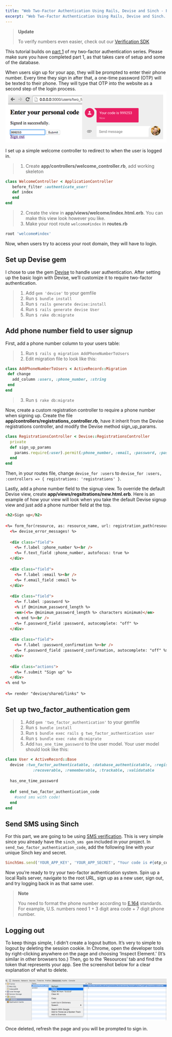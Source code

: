 ```yaml
---
title: "Web Two-Factor Authentication Using Rails, Devise and Sinch - Part 3"
excerpt: "Web Two-Factor Authentication Using Rails, Devise and Sinch. When users sign up for your app, they will be prompted to enter their phone number. Every time they sign in after that OTP will be texted to their phone."
---
```

> **Update**
>
> To verify numbers even easier, check out our [Verification SDK](https://www.sinch.com/products/verification/sms/)

This tutorial builds on [part 1](doc:ruby-on-rails-two-factor-authentication-for-user-phone-numbers-part-1) of my two-factor authentication series. Please make sure you have completed part 1, as that takes care of setup and some of the database.

When users sign up for your app, they will be prompted to enter their phone number. Every time they sign in after that, a one-time password (OTP) will be texted to their phone. They will type that OTP into the website as a second step of the login process.
![web-app.png](images/b989e79-web-app.png)

I set up a simple welcome controller to redirect to when the user is logged in.

> 1.  Create **app/controllers/welcome\_controller.rb**, add working skeleton

```ruby
class WelcomeController < ApplicationController
   before_filter :authenticate_user!
   def index
   end
end
```

> 2.  Create the view in **app/views/welcome/index.html.erb**. You can make this view look however you like.
> 3.  Make your root route `welcome#index` in **routes.rb**

```ruby
root 'welcome#index'
```

Now, when users try to access your root domain, they will have to login.

## Set up Devise gem

I chose to use the gem [Devise](https://github.com/plataformatec/devise) to handle user authentication. After setting up the basic login with Devise, we’ll customize it to require two-factor authentication.

> 1.  Add `gem 'devise'` to your gemfile
> 2.  Run `$ bundle install`
> 3.  Run `$ rails generate devise:install`
> 4.  Run `$ rails generate devise User`
> 5.  Run `$ rake db:migrate`

## Add phone number field to user signup

First, add a phone number column to your users table:

> 1.  Run `$ rails g migration AddPhoneNumberToUsers`
> 2.  Edit migration file to look like this:

```ruby
class AddPhoneNumberToUsers < ActiveRecord::Migration
 def change
   add_column :users, :phone_number, :string
 end
end
```

> 3.  Run `$ rake db:migrate`

Now, create a custom registration controller to require a phone number when signing up. Create the file **app/controllers/registrations\_controller.rb**, have it inherit from the Devise registrations controller, and modify the Devise method sign\_up\_params.

```ruby
class RegistrationsController < Devise::RegistrationsController
  private
  def sign_up_params
    params.require(:user).permit(:phone_number, :email, :password, :password_confirmation)
  end
end
```

Then, in your routes file, change `devise_for :users` to `devise_for :users, :controllers => { registrations: 'registrations' }`.

Lastly, add a phone number field to the signup view. To override the default Devise view, create **app/views/regsitrations/new.html.erb**. Here is an example of how your view will look when you take the default Devise signup view and just add a phone number field at the top.

```html
<h2>Sign up</h2>

<%= form_for(resource, as: resource_name, url: registration_path(resource_name)) do |f| %>
  <%= devise_error_messages! %>

  <div class="field">
    <%= f.label :phone_number %><br />
    <%= f.text_field :phone_number, autofocus: true %>
  </div>

  <div class="field">
    <%= f.label :email %><br />
    <%= f.email_field :email %>
  </div>

  <div class="field">
    <%= f.label :password %>
    <% if @minimum_password_length %>
    <em>(<%= @minimum_password_length %> characters minimum)</em>
    <% end %><br />
    <%= f.password_field :password, autocomplete: "off" %>
  </div>

  <div class="field">
    <%= f.label :password_confirmation %><br />
    <%= f.password_field :password_confirmation, autocomplete: "off" %>
  </div>

  <div class="actions">
    <%= f.submit "Sign up" %>
  </div>
<% end %>

<%= render "devise/shared/links" %>
```

## Set up two\_factor\_authentication gem

> 1.  Add `gem 'two_factor_authentication'` to your gemfile
> 2.  Run `$ bundle install`
> 3.  Run `$ bundle exec rails g two_factor_authentication user`
> 4.  Run `$ bundle exec rake db:migrate`
> 5.  Add `has_one_time_password` to the user model. Your user model should look like this:

```ruby
class User < ActiveRecord::Base
  devise :two_factor_authenticatable, :database_authenticatable, :registerable,
            :recoverable, :rememberable, :trackable, :validatable

  has_one_time_password

  def send_two_factor_authentication_code
    #send sms with code!
  end
end
```

## Send SMS using Sinch

For this part, we are going to be using [SMS verification](https://www.sinch.com/products/verification/sms/). This is very simple since you already have the `sinch_sms gem` included in your project. In `send_two_factor_authentication_code`, add the following line with your unique Sinch key and secret.

```ruby
SinchSms.send('YOUR_APP_KEY', 'YOUR_APP_SECRET', "Your code is #{otp_code}", phone_number)
```

Now you’re ready to try your two-factor authentication system. Spin up a local Rails server, navigate to the root URL, sign up as a new user, sign out, and try logging back in as that same user.

> **Note**
>
> You need to format the phone number according to [E.164](http://en.wikipedia.org/wiki/E.164) standards. For example, U.S. numbers need 1 + 3 digit area code + 7 digit phone number.

## Logging out

To keep things simple, I didn’t create a logout button. It’s very to simple to logout by deleting the session cookie. In Chrome, open the developer tools by right-clicking anywhere on the page and choosing ‘Inspect Element.’ (It’s similar in other browsers too.) Then, go to the ‘Resources’ tab and find the token that represents your app. See the screenshot below for a clear explanation of what to delete.

![logout_delete_token.png](images/88380d3-logout_delete_token.png)

Once deleted, refresh the page and you will be prompted to sign in.